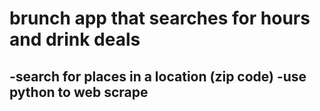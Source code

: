 # brunch app that searches for hours and drink deals

-search for places in a location (zip code) 
-use python to web scrape
- 